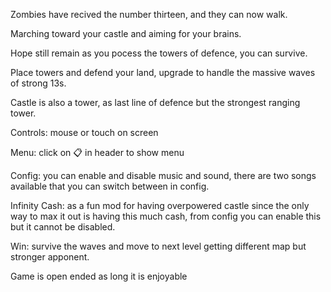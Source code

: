 Zombies have recived the number thirteen, and they can now walk. 

Marching toward your castle and aiming for your brains. 

Hope still remain as you pocess the towers of defence, you can survive. 

Place towers and defend your land, upgrade to handle the massive waves of strong 13s. 

Castle is also a tower, as last line of defence but the strongest ranging tower. 

Controls: mouse or touch on screen 

Menu: click on 📋 in header to show menu

Config: you can enable and disable music and sound, there are two songs available that you can switch between in config.

Infinity Cash: as a fun mod for having overpowered castle since the only way to max it out is having this much cash, from config you can enable this but it cannot be disabled.

Win: survive the waves and move to next level getting different map but stronger apponent. 

Game is open ended as long it is enjoyable